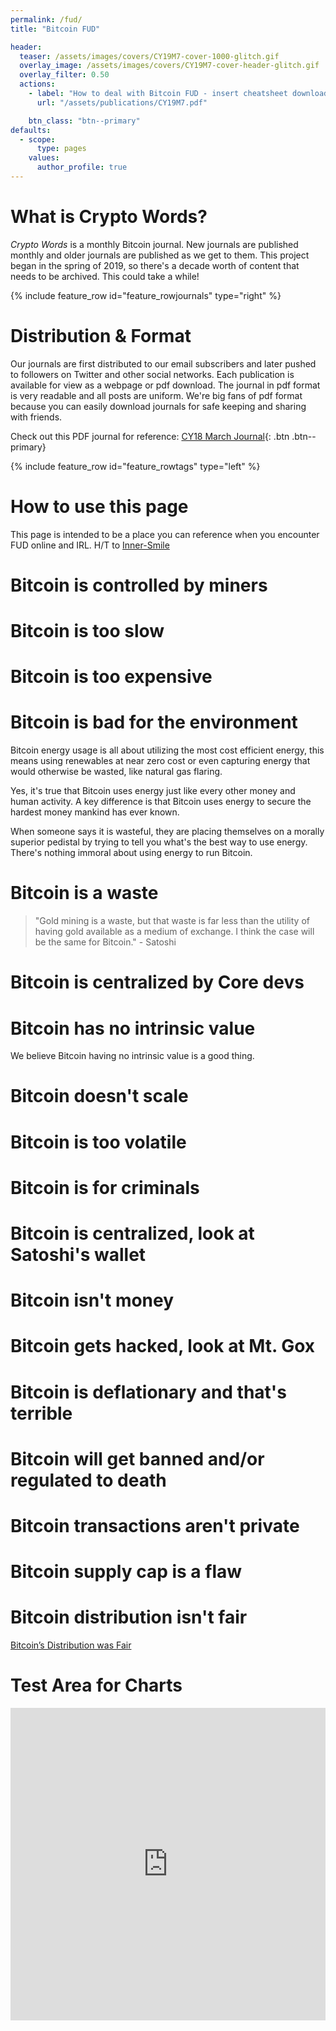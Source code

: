 ```yaml
---
permalink: /fud/
title: "Bitcoin FUD"

header:
  teaser: /assets/images/covers/CY19M7-cover-1000-glitch.gif
  overlay_image: /assets/images/covers/CY19M7-cover-header-glitch.gif
  overlay_filter: 0.50
  actions:
    - label: "How to deal with Bitcoin FUD - insert cheatsheet download here"
      url: "/assets/publications/CY19M7.pdf"

    btn_class: "btn--primary"
defaults:
  - scope:
      type: pages
    values:
      author_profile: true
---
```


# What is Crypto Words?
*Crypto Words* is a monthly Bitcoin journal. New journals are published monthly and older journals are published as we get to them. This project began in the spring of 2019, so there's a decade worth of content that needs to be archived. This could take a while!

{% include feature_row id="feature_rowjournals" type="right" %}

# Distribution & Format
Our journals are first distributed to our email subscribers and later pushed to followers on Twitter and other social networks. Each publication is available for view as a webpage or pdf download. The journal in pdf format is very readable and all posts are uniform. We're big fans of pdf format because you can easily download journals for safe keeping and sharing with friends.

Check out this PDF journal for reference:
[CY18 March Journal](/assets/publications/CY18M3.pdf){: .btn .btn--primary}

{% include feature_row id="feature_rowtags" type="left" %}







# How to use this page
This page is intended to be a place you can reference when you encounter FUD online and IRL. H/T to [Inner-Smile](https://www.inner-smile.com/bitcoin-fud.phtml)

# Bitcoin is controlled by miners


# Bitcoin is too slow

# Bitcoin is too expensive

# Bitcoin is bad for the environment

Bitcoin energy usage is all about utilizing the most cost efficient energy, this means using renewables at near zero cost or even capturing energy that would otherwise be wasted, like natural gas flaring.

Yes, it's true that Bitcoin uses energy just like every other money and human activity. A key difference is that Bitcoin uses energy to secure the hardest money mankind has ever known. 

When someone says it is wasteful, they are placing themselves on a morally superior pedistal by trying to tell you what's the best way to use energy. There's nothing immoral about using energy to run Bitcoin.

# Bitcoin is a waste

> "Gold mining is a waste, but that waste is far less than the utility of having gold available as a medium of exchange. I think the case will be the same for Bitcoin." - Satoshi

# Bitcoin is centralized by Core devs

# Bitcoin has no intrinsic value
We believe Bitcoin having no intrinsic value is a good thing. 

# Bitcoin doesn't scale

# Bitcoin is too volatile

# Bitcoin is for criminals

# Bitcoin is centralized, look at Satoshi's wallet

# Bitcoin isn't money

# Bitcoin gets hacked, look at Mt. Gox

# Bitcoin is deflationary and that's terrible

# Bitcoin will get banned and/or regulated to death

# Bitcoin transactions aren't private

# Bitcoin supply cap is a flaw

# Bitcoin distribution isn't fair

[Bitcoin’s Distribution was Fair](https://www.danheld.com/blog/2019/1/6/bitcoins-distribution-was-fair)

# Test Area for Charts

<iframe class="highcharts-iframe" src="https://cloud.highcharts.com/embed/anDcC1rSH/" style="border: 0; width: 100%; height: 500px"></iframe>


